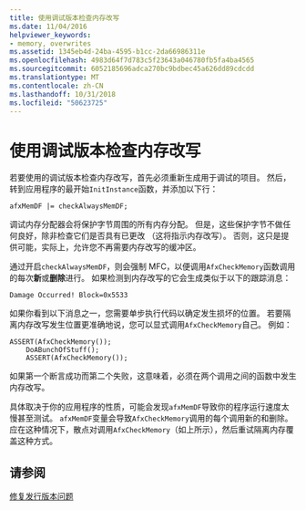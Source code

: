 ```yaml
---
title: 使用调试版本检查内存改写
ms.date: 11/04/2016
helpviewer_keywords:
- memory, overwrites
ms.assetid: 1345eb4d-24ba-4595-b1cc-2da66986311e
ms.openlocfilehash: 4983d64f7d783c5f23643a046780fb5fa4ba4565
ms.sourcegitcommit: 6052185696adca270bc9bdbec45a626dd89cdcdd
ms.translationtype: MT
ms.contentlocale: zh-CN
ms.lasthandoff: 10/31/2018
ms.locfileid: "50623725"
---
```

# <a name="using-the-debug-build-to-check-for-memory-overwrite"></a>使用调试版本检查内存改写

若要使用的调试版本检查内存改写，首先必须重新生成用于调试的项目。 然后，转到应用程序的最开始`InitInstance`函数，并添加以下行：

```
afxMemDF |= checkAlwaysMemDF;
```

调试内存分配器会将保护字节周围的所有内存分配。 但是，这些保护字节不做任何良好，除非检查它们是否具有已更改 （这将指示内存改写）。 否则，这只是提供可能，实际上，允许您不再需要内存改写的缓冲区。

通过开启`checkAlwaysMemDF`，则会强制 MFC，以便调用`AfxCheckMemory`函数调用的每次**新**或**删除**进行。 如果检测到内存改写的它会生成类似于以下的跟踪消息：

```
Damage Occurred! Block=0x5533
```

如果你看到以下消息之一，您需要单步执行代码以确定发生损坏的位置。 若要隔离内存改写发生位置更准确地说，您可以显式调用`AfxCheckMemory`自己。 例如：

```
ASSERT(AfxCheckMemory());
    DoABunchOfStuff();
    ASSERT(AfxCheckMemory());
```

如果第一个断言成功而第二个失败，这意味着，必须在两个调用之间的函数中发生内存改写。

具体取决于你的应用程序的性质，可能会发现`afxMemDF`导致你的程序运行速度太慢甚至测试。 `afxMemDF`变量会导致`AfxCheckMemory`调用的每个调用新的和删除。 应在这种情况下，散点对调用`AfxCheckMemory`（如上所示），然后重试隔离内存覆盖这种方式。

## <a name="see-also"></a>请参阅

[修复发行版本问题](../../build/reference/fixing-release-build-problems.md)